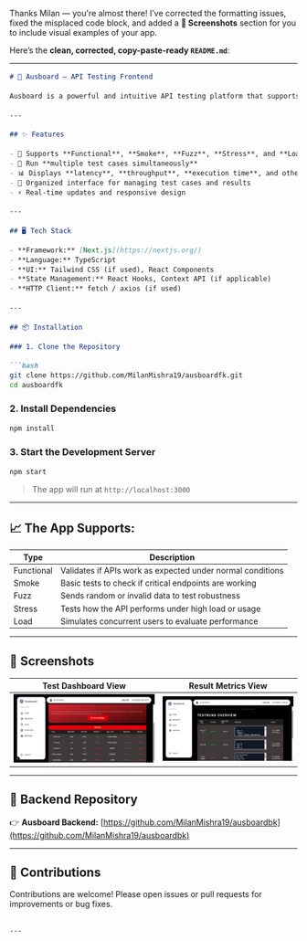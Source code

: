 Thanks Milan — you're almost there! I’ve corrected the formatting issues, fixed the misplaced code block, and added a **📸 Screenshots** section for you to include visual examples of your app.

Here’s the **clean, corrected, copy-paste-ready `README.md`**:

---

````markdown
# 🚀 Ausboard – API Testing Frontend

Ausboard is a powerful and intuitive API testing platform that supports various types of testing such as **functional**, **smoke**, **fuzz**, **stress**, and **load testing**. This is the **frontend** repository built using **Next.js** and **TypeScript**.

---

## ✨ Features

- 🔧 Supports **Functional**, **Smoke**, **Fuzz**, **Stress**, and **Load Testing**
- 🧪 Run **multiple test cases simultaneously**
- 📊 Displays **latency**, **throughput**, **execution time**, and other performance metrics
- 📁 Organized interface for managing test cases and results
- ⚡ Real-time updates and responsive design

---

## 🖥️ Tech Stack

- **Framework:** [Next.js](https://nextjs.org/)
- **Language:** TypeScript
- **UI:** Tailwind CSS (if used), React Components
- **State Management:** React Hooks, Context API (if applicable)
- **HTTP Client:** fetch / axios (if used)

---

## 📦 Installation

### 1. Clone the Repository

```bash
git clone https://github.com/MilanMishra19/ausboardfk.git
cd ausboardfk
````

### 2. Install Dependencies

```bash
npm install
```

### 3. Start the Development Server

```bash
npm start
```

> The app will run at `http://localhost:3000`

---

## 📈 The App Supports:

| Type       | Description                                                |
| ---------- | ---------------------------------------------------------- |
| Functional | Validates if APIs work as expected under normal conditions |
| Smoke      | Basic tests to check if critical endpoints are working     |
| Fuzz       | Sends random or invalid data to test robustness            |
| Stress     | Tests how the API performs under high load or usage        |
| Load       | Simulates concurrent users to evaluate performance         |

---

## 📸 Screenshots


| Test Dashboard View                       | Result Metrics View                   |
| ----------------------------------------- | ------------------------------------- |
| ![Dashboard](./screenshots/testcase.jpeg) | ![Metrics](./screenshots/testruns.jpeg) |


---

## 🔗 Backend Repository

👉 **Ausboard Backend:** [https://github.com/MilanMishra19/ausboardbk](https://github.com/MilanMishra19/ausboardbk)

---


## 🙌 Contributions

Contributions are welcome! Please open issues or pull requests for improvements or bug fixes.

```

---


